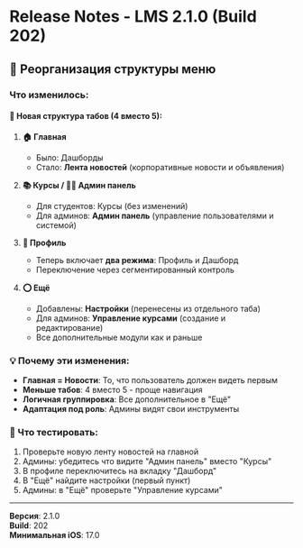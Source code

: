 # Release Notes - LMS 2.1.0 (Build 202)

## 🔄 Реорганизация структуры меню

### Что изменилось:

#### 📱 Новая структура табов (4 вместо 5):

1. **🏠 Главная** 
   - Было: Дашборды
   - Стало: **Лента новостей** (корпоративные новости и объявления)

2. **📚 Курсы / 👨‍💼 Админ панель**
   - Для студентов: Курсы (без изменений)
   - Для админов: **Админ панель** (управление пользователями и системой)

3. **👤 Профиль**
   - Теперь включает **два режима**: Профиль и Дашборд
   - Переключение через сегментированный контроль

4. **⭕ Ещё**
   - Добавлены: **Настройки** (перенесены из отдельного таба)
   - Для админов: **Управление курсами** (создание и редактирование)
   - Все дополнительные модули как и раньше

### 💡 Почему эти изменения:

- **Главная = Новости**: То, что пользователь должен видеть первым
- **Меньше табов**: 4 вместо 5 - проще навигация
- **Логичная группировка**: Все дополнительное в "Ещё"
- **Адаптация под роль**: Админы видят свои инструменты

### 🎯 Что тестировать:

1. Проверьте новую ленту новостей на главной
2. Админы: убедитесь что видите "Админ панель" вместо "Курсы"
3. В профиле переключитесь на вкладку "Дашборд"
4. В "Ещё" найдите настройки (первый пункт)
5. Админы: в "Ещё" проверьте "Управление курсами"

---

**Версия**: 2.1.0  
**Build**: 202  
**Минимальная iOS**: 17.0 